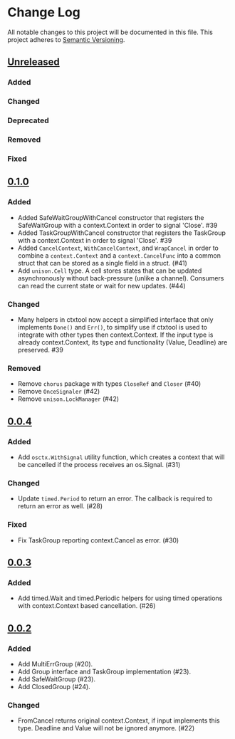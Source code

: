 # Change Log
All notable changes to this project will be documented in this file.
This project adheres to [Semantic Versioning](http://semver.org/).

## [Unreleased]

### Added

### Changed

### Deprecated

### Removed

### Fixed

## [0.1.0]

### Added

- Added SafeWaitGroupWithCancel constructor that registers the SafeWaitGroup
  with a context.Context in order to signal 'Close'. #39
- Added TaskGroupWithCancel constructor that registers the TaskGroup with a
  context.Context in order to signal 'Close'. #39
- Added `CancelContext`, `WithCancelContext`, and `WrapCancel` in order to combine
  a `context.Context` and a `context.CancelFunc` into a common struct that can be
  stored as a single field in a struct. (#41)
- Add `unison.Cell` type. A cell stores states that can be updated
  asynchronously without back-pressure (unlike a channel). Consumers can read the current state
  or wait for new updates. (#44)

### Changed

- Many helpers in ctxtool now accept a simplified interface that only
  implements `Done()` and `Err()`, to simplify use if ctxtool is used to
  integrate with other types then context.Context. If the input type is already
  context.Context, its type and functionality (Value, Deadline) are preserved.
  #39

### Removed

- Remove `chorus` package with types `CloseRef` and `Closer` (#40)
- Remove `OnceSignaler` (#42)
- Remove `unison.LockManager` (#42)

## [0.0.4]

### Added

- Add `osctx.WithSignal` utility function, which creates a context that will be cancelled if the process receives an os.Signal. (#31)

### Changed

- Update `timed.Period` to return an error. The callback is required to return an error as well. (#28)

### Fixed

- Fix TaskGroup reporting context.Cancel as error. (#30)

## [0.0.3]

### Added
- Add timed.Wait and timed.Periodic helpers for using timed operations with context.Context based cancellation. (#26)

## [0.0.2]

### Added

- Add MultiErrGroup (#20).
- Add Group interface and TaskGroup implementation (#23).
- Add SafeWaitGroup (#23).
- Add ClosedGroup (#24).

### Changed

- FromCancel returns original context.Context, if input implements this type. Deadline and Value will not be ignored anymore. (#22)


[Unreleased]: https://github.com/elastic/go-concert/compare/v0.1.0...HEAD
[0.1.0]: https://github.com/elastic/go-concert/compare/v0.0.4...v0.1.0
[0.0.4]: https://github.com/elastic/go-concert/compare/v0.0.3...v0.0.4
[0.0.3]: https://github.com/elastic/go-concert/compare/v0.0.2...v0.0.3
[0.0.2]: https://github.com/elastic/go-concert/compare/v0.0.1...v0.0.2
